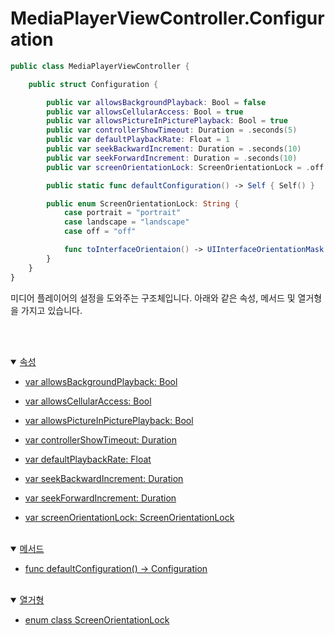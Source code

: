 # MediaPlayerViewController.Configuration

```swift
public class MediaPlayerViewController {

    public struct Configuration {

        public var allowsBackgroundPlayback: Bool = false
        public var allowsCellularAccess: Bool = true
        public var allowsPictureInPicturePlayback: Bool = true
        public var controllerShowTimeout: Duration = .seconds(5)
        public var defaultPlaybackRate: Float = 1
        public var seekBackwardIncrement: Duration = .seconds(10)
        public var seekForwardIncrement: Duration = .seconds(10)
        public var screenOrientationLock: ScreenOrientationLock = .off

        public static func defaultConfiguration() -> Self { Self() }

        public enum ScreenOrientationLock: String {
            case portrait = "portrait"
            case landscape = "landscape"
            case off = "off"

            func toInterfaceOrientaion() -> UIInterfaceOrientationMask
        }
    }
}
```

미디어 플레이어의 설정을 도와주는 구조체입니다. 아래와 같은 속성, 메서드 및 열거형을 가지고 있습니다.

<br><br>
<details open>
<summary>
    <a href="./details.md#속성">속성</a>
</summary>

* [var allowsBackgroundPlayback: Bool](./details.md#allowsbackgroundplayback)

* [var allowsCellularAccess: Bool](./details.md#allowscellularaccess)

* [var allowsPictureInPicturePlayback: Bool](./details.md#allowspictureinpictureplayback)

* [var controllerShowTimeout: Duration](./details.md#controllershowtimeout)

* [var defaultPlaybackRate: Float](./details.md#defaultplaybackrate)

* [var seekBackwardIncrement: Duration](./details.md#seekbackwardincrement)

* [var seekForwardIncrement: Duration](./details.md#seekforwardincrement)

* [var screenOrientationLock: ScreenOrientationLock](./details.md#screenorientationlock)

</details>
<br>

<details open>
<summary>
    <a href="./details.md#메서드">메서드</a>
</summary>

* [func defaultConfiguration() -> Configuration](./details.md#defaultconfiguration)

</details>
<br>

<details open>
<summary>
    <a href="./details.md#열거형">열거형</a>
</summary>

* [enum class ScreenOrientationLock](./details.md#screenorientationlock-1)
    
</details>
<br>
